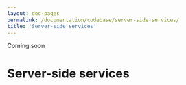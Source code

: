 ```yaml
---
layout: doc-pages
permalink: /documentation/codebase/server-side-services/
title: 'Server-side services'
---
```


<span class="label label-info">Coming soon</span>

# Server-side services
